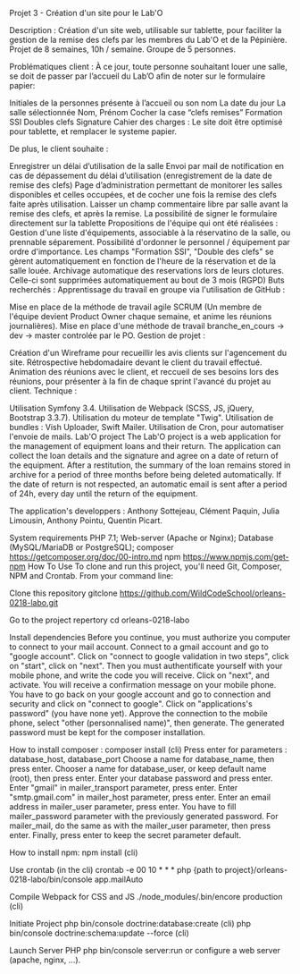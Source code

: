 Projet 3 - Création d'un site pour le Lab'O

Description :
Création d'un site web, utilisable sur tablette, pour faciliter la gestion de la remise des clefs par les membres du Lab'O et de la Pépinière. Projet de 8 semaines, 10h / semaine. Groupe de 5 personnes.

Problématiques client :
À ce jour, toute personne souhaitant louer une salle, se doit de passer par l’accueil du Lab’O afin de noter sur le formulaire papier:

Initiales de la personnes présente à l’accueil ou son nom
La date du jour
La salle sélectionnée
Nom, Prénom
Cocher la case “clefs remises”
Formation SSI
Doubles clefs
Signature
Cahier des charges :
Le site doit être optimisé pour tablette, et remplacer le systeme papier.

De plus, le client souhaite :

Enregistrer un délai d’utilisation de la salle
Envoi par mail de notification en cas de dépassement du délai d’utilisation (enregistrement de la date de remise des clefs)
Page d’administration permettant de monitorer les salles disponibles et celles occupées, et de cocher une fois la remise des clefs faite après utilisation. Laisser un champ commentaire libre par salle avant la remise des clefs, et après la remise. La possibilité de signer le formulaire directement sur la tablette
Propositions de l'équipe qui ont été réalisées :
Gestion d'une liste d'équipements, associable à la réservatino de la salle, ou prennable séparement.
Possibilité d'ordonner le personnel / équipement par ordre d'importance.
Les champs "Formation SSI", "Double des clefs" se gèrent automatiquement en fonction de l'heure de la réservation et de la salle louée.
Archivage automatique des reservations lors de leurs clotures. Celle-ci sont supprimées automatiquement au bout de 3 mois (RGPD)
Buts recherchés :
Apprentissage du travail en groupe via l'utilisation de GitHub :

Mise en place de la méthode de travail agile SCRUM (Un membre de l'équipe devient Product Owner chaque semaine, et anime les réunions journalières).
Mise en place d'une méthode de travail branche_en_cours -> dev -> master controlée par le PO.
Gestion de projet :

Création d'un Wireframe pour recueillir les avis clients sur l'agencement du site.
Rétrospective hebdomadaire devant le client du travail effectué.
Animation des réunions avec le client, et reccueil de ses besoins lors des réunions, pour présenter à la fin de chaque sprint l'avancé du projet au client.
Technique :

Utilisation Symfony 3.4.
Utilisation de Webpack (SCSS, JS, jQuery, Bootstrap 3.3.7).
Utilisation du moteur de template "Twig".
Utilisation de bundles : Vish Uploader, Swift Mailer.
Utilisation de Cron, pour automatiser l'envoie de mails.
Lab'O project
The Lab'O project is a web application for the management of equipment loans and their return. The application can collect the loan details and the signature and agree on a date of return of the equipment. After a restitution, the summary of the loan remains stored in archive for a period of three months before being deleted automatically. If the date of return is not respected, an automatic email is sent after a period of 24h, every day until the return of the equipment.

The application's developpers : Anthony Sottejeau, Clément Paquin, Julia Limousin, Anthony Pointu, Quentin Picart.

System requirements
PHP 7.1;
Web-server (Apache or Nginx);
Database (MySQL/MariaDB or PostgreSQL);
composer https://getcomposer.org/doc/00-intro.md
npm https://www.npmjs.com/get-npm
How To Use
To clone and run this project, you'll need Git, Composer, NPM and Crontab. From your command line:

Clone this repository gitclone https://github.com/WildCodeSchool/orleans-0218-labo.git

Go to the project repertory cd orleans-0218-labo

Install dependencies Before you continue, you must authorize you computer to connect to your mail account. Connect to a gmail account and go to "google account". Click on "connect to google validation in two steps", click on "start", click on "next". Then you must authentificate yourself with your mobile phone, and write the code you will receive. Click on "next", and activate. You will receive a confirmation message on your mobile phone. You have to go back on your google account and go to connection and security and click on "connect to google". Click on "applications's password" (you have none yet). Approve the connection to the mobile phone, select "other (personnalised name)", then generate. The generated password must be kept for the composer installation.

How to install composer : composer install (cli) Press enter for parameters : database_host, database_port Choose a name for database_name, then press enter. Chooser a name for database_user, or keep default name (root), then press enter. Enter your database password and press enter. Enter "gmail" in mailer_transport parameter, press enter. Enter "smtp.gmail.com" in mailer_host parameter, press enter. Enter an email address in mailer_user parameter, press enter. You have to fill mailer_password parameter with the previously generated password. For mailer_mail, do the same as with the mailer_user parameter, then press enter. Finally, press enter to keep the secret parameter default.

How to install npm: npm install (cli)

Use crontab (in the cli) crontab -e 00 10 * * * php {path to project}/orleans-0218-labo/bin/console app.mailAuto

Compile Webpack for CSS and JS ./node_modules/.bin/encore production (cli)

Initiate Project php bin/console doctrine:database:create (cli) php bin/console doctrine:schema:update --force (cli)

Launch Server PHP php bin/console server:run or configure a web server (apache, nginx, ...).
